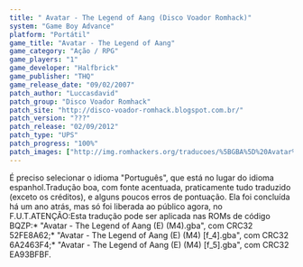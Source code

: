 ```yaml
---
title: " Avatar - The Legend of Aang (Disco Voador Romhack)"
system: "Game Boy Advance"
platform: "Portátil"
game_title: "Avatar - The Legend of Aang"
game_category: "Ação / RPG"
game_players: "1"
game_developer: "Halfbrick"
game_publisher: "THQ"
game_release_date: "09/02/2007"
patch_author: "Luccasdavid"
patch_group: "Disco Voador Romhack"
patch_site: "http://disco-voador-romhack.blogspot.com.br/"
patch_version: "???"
patch_release: "02/09/2012"
patch_type: "UPS"
patch_progress: "100%"
patch_images: ["http://img.romhackers.org/traducoes/%5BGBA%5D%20Avatar%20-%20The%20Last%20Airbender%20-%20Disco%20Voador%20Romhack%20-%201.png","http://img.romhackers.org/traducoes/%5BGBA%5D%20Avatar%20-%20The%20Last%20Airbender%20-%20Disco%20Voador%20Romhack%20-%202.png","http://img.romhackers.org/traducoes/%5BGBA%5D%20Avatar%20-%20The%20Last%20Airbender%20-%20Disco%20Voador%20Romhack%20-%203.png"]
---
```

É preciso selecionar o idioma "Português", que está no lugar do idioma espanhol.Tradução boa, com fonte acentuada, praticamente tudo traduzido (exceto os créditos), e alguns poucos erros de pontuação. Ela foi concluída há um ano atrás, mas só foi liberada ao público agora, no F.U.T.ATENÇÃO:Esta tradução pode ser aplicada nas ROMs de código BQZP:* "Avatar - The Legend of Aang (E) (M4).gba", com CRC32 52FE8A62;* "Avatar - The Legend of Aang (E) (M4) [f_4].gba", com CRC32 6A2463F4;* "Avatar - The Legend of Aang (E) (M4) [f_5].gba", com CRC32 EA93BFBF.